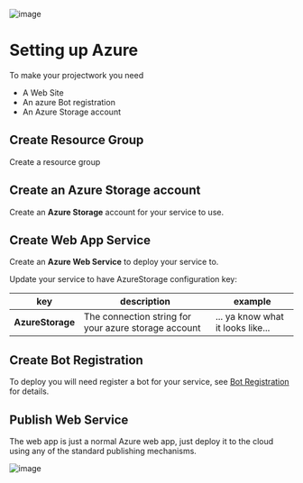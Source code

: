 

![image](https://user-images.githubusercontent.com/17789481/197238565-e3f895d0-6def-4d41-aba2-721d5432b1ef.png)

# Setting up Azure

To make your projectwork you need

* A Web Site
* An azure Bot registration
* An Azure Storage account

## Create Resource Group

Create a resource group

## Create an Azure Storage account

Create an **Azure Storage** account for your service to use.

## Create Web App Service

Create an **Azure Web Service** to deploy your service to.

Update your service to have AzureStorage configuration key:

| key              | description                                          | example                           |
| ---------------- | ---------------------------------------------------- | --------------------------------- |
| **AzureStorage** | The connection string for your azure storage account | ... ya know what it looks like... |

## Create Bot Registration

To deploy you will need register a bot for your service,  see [Bot Registration](BotRegistration.md) for details.

## Publish Web Service

The web app is just a normal Azure web app, just deploy it to the cloud using any of the standard publishing mechanisms.



![image](https://user-images.githubusercontent.com/17789481/197365048-6a74c3d5-85cd-4c04-a07a-eef2a46e0ddf.png)
